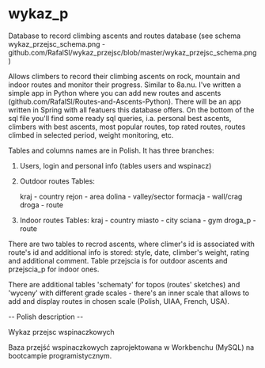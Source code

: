 # wykaz_p
Database to record climbing ascents and routes database (see schema wykaz_przejsc_schema.png - github.com/RafalSl/wykaz_przejsc/blob/master/wykaz_przejsc_schema.png)

Allows climbers to record their climbing ascents on rock, mountain and indoor routes and monitor their progress. Similar to 8a.nu. I've written a simple app in Python where you can add new routes and ascents (github.com/RafalSl/Routes-and-Ascents-Python). There will be an app written in Spring with all featuers this database offers. On the bottom of the sql file you'll find some ready sql queries, i.a. personal best ascents, climbers with best ascents, most popular routes, top rated routes, routes climbed in selected period, weight monitoring, etc.

Tables and columns names are in Polish.
It has three branches:
1. Users, login and personal info (tables users and wspinacz)
2. Outdoor routes 
  Tables:
  
    kraj - country
    rejon - area
    dolina - valley/sector
    formacja - wall/crag
    droga - route
 3. Indoor routes 
  Tables:
    kraj - country
    miasto - city
    sciana - gym
    droga_p - route
  
  There are two tables to recrod ascents, where climer's id is associated with route's id and additional info is stored: style, date, climber's weight, rating and additional comment.
  Table przejscia is for outdoor ascents and przejscia_p for indoor ones.
  
  There are additional tables 'schematy' for topos (routes' sketches) and 'wyceny' with different grade scales - there's an inner scale that allows to add and display routes in chosen scale (Polish, UIAA, French, USA).
    
    

-- Polish description --

Wykaz przejsc wspinaczkowych

Baza przejść wspinaczkowych zaprojektowana w Workbenchu (MySQL) na bootcampie programistycznym.
